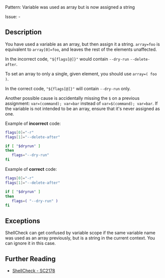 Pattern: Variable was used as array but is now assigned a string

Issue: -

## Description

You have used a variable as an array, but then assign it a string. `array=foo` is equivalent to `array[0]=foo`, and leaves the rest of the elements unaffected.

In the incorrect code, `"${flags[@]}"` would contain `--dry-run` `--delete-after`.

To set an array to only a single, given element, you should use `array=( foo )`.

In the correct code, `"${flags[@]}"` will contain `--dry-run` only. 

Another possible cause is accidentally missing the `$` on a previous assignment: `var=(command); var=bar` instead of `var=$(command); var=bar`. If the variable is not intended to be an array, ensure that it's never assigned as one.

Example of **incorrect** code:

```sh
flags[0]="-r"
flags[1]="--delete-after"

if [ "$dryrun" ]
then
   flags="--dry-run"
fi

```

Example of **correct** code:

```sh
flags[0]="-r"
flags[1]="--delete-after"

if [ "$dryrun" ]
then
   flags=( "--dry-run" )
fi
```
## Exceptions

ShellCheck can get confused by variable scope if the same variable name was used as an array previously, but is a string in the current context. You can ignore it in this case.

## Further Reading

* [ShellCheck - SC2178](https://github.com/koalaman/shellcheck/wiki/SC2178)
